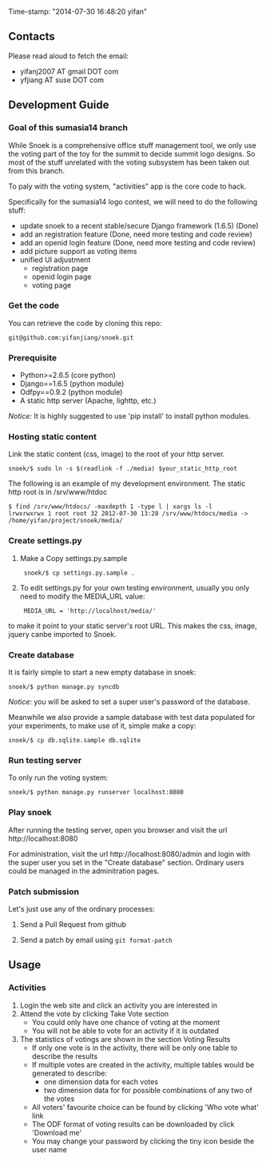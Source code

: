 Time-stamp: "2014-07-30 16:48:20 yifan"

## Contacts

Please read aloud to fetch the email:

* yifanj2007 AT gmail DOT com
* yfjiang AT suse DOT com

## Development Guide

### Goal of this sumasia14 branch

While Snoek is a comprehensive office stuff management tool, we only
use the voting part of the toy for the summit to decide summit logo
designs. So most of the stuff unrelated with the voting subsystem has
been taken out from this branch.

To paly with the voting system, "activities" app is the core code to
hack.

Specifically for the sumasia14 logo contest, we will need to do the
following stuff:

* update snoek to a recent stable/secure Django framework (1.6.5) (Done)
* add an registration feature (Done, need more testing and code review)
* add an openid login feature (Done, need more testing and code review)
* add picture support as voting items
* unified UI adjustment
    * registration page
    * openid login page
    * voting page

### Get the code

You can retrieve the code by cloning this repo:

    git@github.com:yifanjiang/snoek.git

### Prerequisite

* Python>=2.6.5 (core python)
* Django==1.6.5 (python module)
* Odfpy==0.9.2 (python module)
* A static http server (Apache, lighttp, etc.)

*Notice:* It is highly suggested to use 'pip install' to install python modules.

### Hosting static content

Link the static content (css, image) to the root of your http server.

    snoek/$ sudo ln -s $(readlink -f ./media) $your_static_http_root

The following is an example of my development environment. The static
http root is in /srv/www/htdoc

    $ find /srv/www/htdocs/ -maxdepth 1 -type l | xargs ls -l
    lrwxrwxrwx 1 root root 32 2012-07-30 13:28 /srv/www/htdocs/media -> /home/yifan/project/snoek/media/

### Create settings.py


1. Make a Copy settings.py.sample

        snoek/$ cp settings.py.sample .

2. To edit settings.py for your own testing environment, usually you
only need to modify the MEDIA_URL value:

        MEDIA_URL = 'http://localhost/media/'

to make it point to your static server's root URL. This makes the css,
image, jquery canbe imported to Snoek.

### Create database

It is fairly simple to start a new empty database in snoek:

    snoek/$ python manage.py syncdb

*Notice:* you will be asked to set a super user's password of the
database.

Meanwhile we also provide a sample database with test data populated
for your experiments, to make use of it, simple make a copy:

    snoek/$ cp db.sqlite.sample db.sqlite

### Run testing server

To only run the voting system:

    snoek/$ python manage.py runserver localhost:8080

### Play snoek

After running the testing server, open you browser and visit the url
http://localhost:8080

For administration, visit the url http://localhost:8080/admin and
login with the super user you set in the "Create database"
section. Ordinary users could be managed in the adminitration pages.

### Patch submission

Let's just use any of the ordinary processes:

1. Send a Pull Request from github

2. Send a patch by email using `git format-patch` 

## Usage

### Activities

1. Login the web site and click an activity you are interested in
2. Attend the vote by clicking Take Vote section
    * You could only have one chance of voting at the moment
    * You will not be able to vote for an activity if it is outdated
3. The statistics of votings are shown in the section Voting Results
    * If only one vote is in the activity, there will be only one table to describe the results
    * If multiple votes are created in the activity, multiple tables would be generated to describe:
        - one dimension data for each votes
        - two dimension data for for possible combinations of any two of the votes
    * All voters' favourite choice can be found by clicking 'Who vote what' link
    * The ODF format of voting results can be downloaded by click 'Download me'
    * You may change your password by clicking the tiny icon beside the user name

